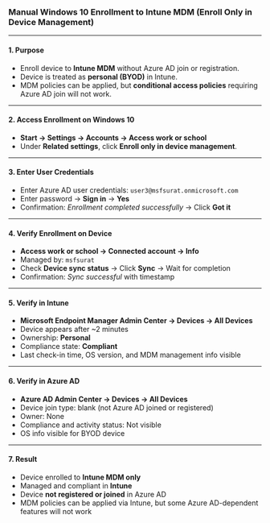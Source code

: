 ### Manual Windows 10 Enrollment to Intune MDM (Enroll Only in Device Management)

---

#### **1. Purpose**

* Enroll device to **Intune MDM** without Azure AD join or registration.
* Device is treated as **personal (BYOD)** in Intune.
* MDM policies can be applied, but **conditional access policies** requiring Azure AD join will not work.

---

#### **2. Access Enrollment on Windows 10**

* **Start → Settings → Accounts → Access work or school**
* Under **Related settings**, click **Enroll only in device management**.

---

#### **3. Enter User Credentials**

* Enter Azure AD user credentials: `user3@msfsurat.onmicrosoft.com`
* Enter password → **Sign in** → **Yes**
* Confirmation: *Enrollment completed successfully* → Click **Got it**

---

#### **4. Verify Enrollment on Device**

* **Access work or school → Connected account → Info**
* Managed by: `msfsurat`
* Check **Device sync status** → Click **Sync** → Wait for completion
* Confirmation: *Sync successful* with timestamp

---

#### **5. Verify in Intune**

* **Microsoft Endpoint Manager Admin Center → Devices → All Devices**
* Device appears after ~2 minutes
* Ownership: **Personal**
* Compliance state: **Compliant**
* Last check-in time, OS version, and MDM management info visible

---

#### **6. Verify in Azure AD**

* **Azure AD Admin Center → Devices → All Devices**
* Device join type: blank (not Azure AD joined or registered)
* Owner: None
* Compliance and activity status: Not visible
* OS info visible for BYOD device

---

#### **7. Result**

* Device enrolled to **Intune MDM only**
* Managed and compliant in **Intune**
* Device **not registered or joined** in Azure AD
* MDM policies can be applied via Intune, but some Azure AD-dependent features will not work
